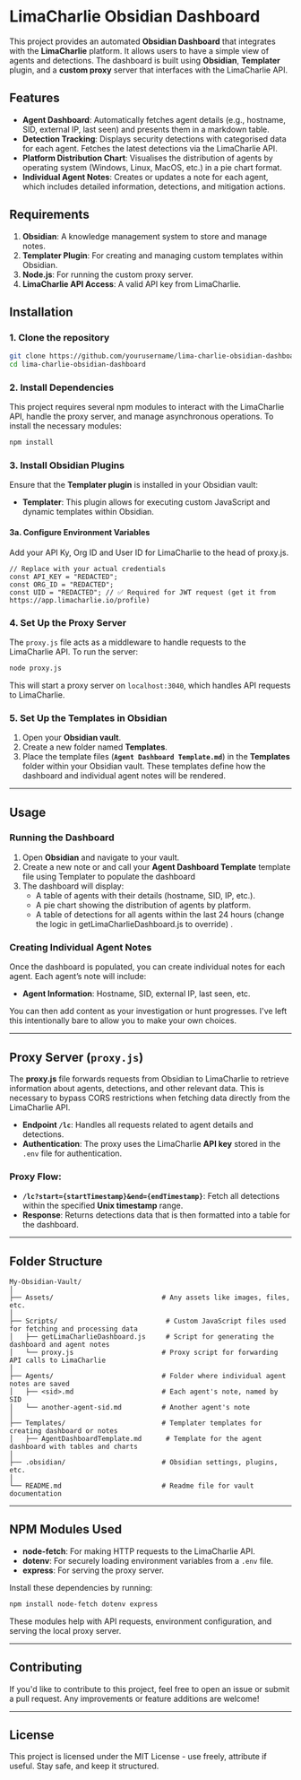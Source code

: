 
# **LimaCharlie Obsidian Dashboard**

This project provides an automated **Obsidian Dashboard** that integrates with the **LimaCharlie** platform. It allows users to have a simple view of agents and detections. The dashboard is built using **Obsidian**, **Templater** plugin, and a **custom proxy** server that interfaces with the LimaCharlie API.
## **Features**

- **Agent Dashboard**: Automatically fetches agent details (e.g., hostname, SID, external IP, last seen) and presents them in a markdown table.
- **Detection Tracking**: Displays security detections with categorised data for each agent. Fetches the latest detections via the LimaCharlie API.
- **Platform Distribution Chart**: Visualises the distribution of agents by operating system (Windows, Linux, MacOS, etc.) in a pie chart format.
- **Individual Agent Notes**: Creates or updates a note for each agent, which includes detailed information, detections, and mitigation actions.
## **Requirements**

1. **Obsidian**: A knowledge management system to store and manage notes.
2. **Templater Plugin**: For creating and managing custom templates within Obsidian.
3. **Node.js**: For running the custom proxy server.
4. **LimaCharlie API Access**: A valid API key from LimaCharlie.
## **Installation**

### **1. Clone the repository**

```bash
git clone https://github.com/yourusername/lima-charlie-obsidian-dashboard.git
cd lima-charlie-obsidian-dashboard
```
### **2. Install Dependencies**

This project requires several npm modules to interact with the LimaCharlie API, handle the proxy server, and manage asynchronous operations. To install the necessary modules:

```bash
npm install
```
### **3. Install Obsidian Plugins**

Ensure that the **Templater plugin** is installed in your Obsidian vault:

- **Templater**: This plugin allows for executing custom JavaScript and dynamic templates within Obsidian.
#### **3a. Configure Environment Variables**

Add your API Ky, Org ID and User ID for LimaCharlie to the head of proxy.js.

```
// Replace with your actual credentials
const API_KEY = "REDACTED";
const ORG_ID = "REDACTED";
const UID = "REDACTED"; // ✅ Required for JWT request (get it from https://app.limacharlie.io/profile)
```
### **4. Set Up the Proxy Server**

The `proxy.js` file acts as a middleware to handle requests to the LimaCharlie API. To run the server:

```bash
node proxy.js
```

This will start a proxy server on `localhost:3040`, which handles API requests to LimaCharlie.

### **5. Set Up the Templates in Obsidian**

1. Open your **Obsidian vault**.
2. Create a new folder named **Templates**.
3. Place the template files (**`Agent Dashboard Template.md`**) in the **Templates** folder within your Obsidian vault. These templates define how the dashboard and individual agent notes will be rendered.

---
## **Usage**

### **Running the Dashboard**

1. Open **Obsidian** and navigate to your vault.
2. Create a new note or and call your **Agent Dashboard Template** template file using Templater to populate the dashboard
3. The dashboard will display:
   - A table of agents with their details (hostname, SID, IP, etc.).
   - A pie chart showing the distribution of agents by platform.
   - A table of detections for all agents within the last 24 hours (change the logic in getLimaCharlieDashboard.js to override) .

### **Creating Individual Agent Notes**

Once the dashboard is populated, you can create individual notes for each agent. Each agent’s note will include:
- **Agent Information**: Hostname, SID, external IP, last seen, etc.

You can then add content as your investigation or hunt progresses. I've left this intentionally bare to allow you to make your own choices.

---
## **Proxy Server (`proxy.js`)**

The **proxy.js** file forwards requests from Obsidian to LimaCharlie to retrieve information about agents, detections, and other relevant data. This is necessary to bypass CORS restrictions when fetching data directly from the LimaCharlie API.

- **Endpoint `/lc`**: Handles all requests related to agent details and detections.
- **Authentication**: The proxy uses the LimaCharlie **API key** stored in the `.env` file for authentication.

### **Proxy Flow**:
- **`/lc?start={startTimestamp}&end={endTimestamp}`**: Fetch all detections within the specified **Unix timestamp** range.
- **Response**: Returns detections data that is then formatted into a table for the dashboard.

---
## **Folder Structure**

```
My-Obsidian-Vault/
│
├── Assets/                           # Any assets like images, files, etc.
│
├── Scripts/                           # Custom JavaScript files used for fetching and processing data
│   ├── getLimaCharlieDashboard.js     # Script for generating the dashboard and agent notes
│   └── proxy.js                      # Proxy script for forwarding API calls to LimaCharlie
│
├── Agents/                           # Folder where individual agent notes are saved
│   ├── <sid>.md                      # Each agent's note, named by SID
│   └── another-agent-sid.md          # Another agent's note
│
├── Templates/                        # Templater templates for creating dashboard or notes
│   ├── AgentDashboardTemplate.md      # Template for the agent dashboard with tables and charts
│
├── .obsidian/                        # Obsidian settings, plugins, etc.
│
└── README.md                         # Readme file for vault documentation
```

---
## **NPM Modules Used**

- **node-fetch**: For making HTTP requests to the LimaCharlie API.
- **dotenv**: For securely loading environment variables from a `.env` file.
- **express**: For serving the proxy server.

Install these dependencies by running:

```bash
npm install node-fetch dotenv express
```

These modules help with API requests, environment configuration, and serving the local proxy server.

---

## **Contributing**

If you'd like to contribute to this project, feel free to open an issue or submit a pull request. Any improvements or feature additions are welcome!

---

## **License**

This project is licensed under the MIT License - use freely, attribute if useful. Stay safe, and keep it structured.
